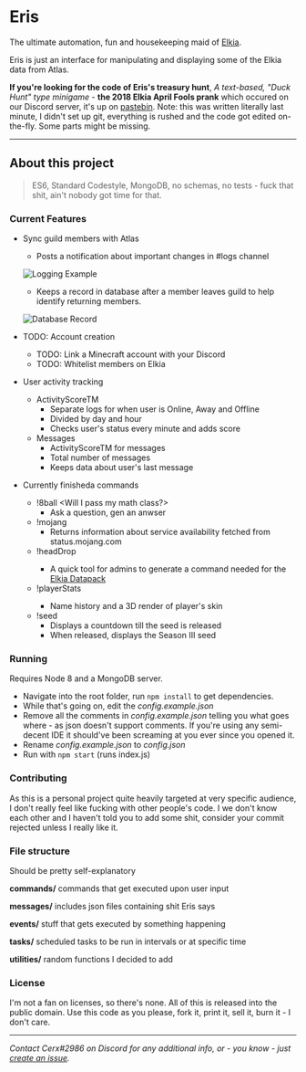 # Eris
The ultimate automation, fun and housekeeping maid of [Elkia](https://elkia.life).

Eris is just an interface for manipulating and displaying some of the Elkia data from Atlas.

**If you're looking for the code of Eris's treasury hunt**, *A text-based, "Duck Hunt" type minigame* - **the 2018 Elkia April Fools prank** which occured on our Discord server, it's up on [pastebin](https://pastebin.com/PD2mhZni).
Note: this was written literally last minute, I didn't set up git, everything is rushed and the code got edited on-the-fly. Some parts might be missing.

---

## About this project

>ES6, Standard Codestyle, MongoDB, no schemas, no tests - fuck that shit, ain't nobody got time for that.

### Current Features

- Sync guild members with Atlas
    - Posts a notification about important changes in #logs channel
    
    ![Logging Example](https://i.imgur.com/ebJUfTB.png)
    - Keeps a record in database after a member leaves guild to help identify returning members.
    
    ![Database Record](https://i.imgur.com/DeFUBnq.png)
- TODO: Account creation
    - TODO: Link a Minecraft account with your Discord
    - TODO: Whitelist members on Elkia
- User activity tracking
    - ActivityScoreTM
        - Separate logs for when user is Online, Away and Offline
        - Divided by day and hour
        - Checks user's status every minute and adds score
    - Messages
        - ActivityScoreTM for messages
        - Total number of messages
        - Keeps data about user's last message
- Currently finisheda commands
    - !8ball <Will I pass my math class?>
        - Ask a question, gen an anwser
    - !mojang
        - Returns information about service availability fetched from status.mojang.com
    - !headDrop <ign>
        - A quick tool for admins to generate a command needed for the [Elkia Datapack](https://github.com/APerfectPenguin/ElkiaDatapack)
    - !playerStats <ign>
        - Name history and a 3D render of player's skin
    - !seed
        - Displays a countdown till the seed is released
        - When released, displays the Season III seed

### Running

Requires Node 8 and a MongoDB server.

- Navigate into the root folder, run `npm install` to get dependencies.
- While that's going on, edit the *config.example.json*
- Remove all the comments in *config.example.json* telling you what goes where - as json doesn't support comments. If you're using any semi-decent IDE it should've been screaming at you ever since you opened it.
- Rename *config.example.json* to *config.json*
- Run with `npm start` (runs index.js)

### Contributing

As this is a personal project quite heavily targeted at very specific audience, I don't really feel like fucking with other people's code.
I we don't know each other and I haven't told you to add some shit, consider your commit rejected unless I really like it.

### File structure
Should be pretty self-explanatory

**commands/**
commands that get executed upon user input

**messages/**
includes json files containing shit Eris says

**events/**
stuff that gets executed by something happening

**tasks/**
scheduled tasks to be run in intervals or at specific time

**utilities/**
random functions I decided to add

### License

I'm not a fan on licenses, so there's none. All of this is released into the public domain. Use this code as you please, fork it, print it, sell it, burn it - I don't care.

----
*Contact Cerx#2986 on Discord for any additional info, or - you know - just [create an issue](https://github.com/CerxMe/Eris/issues).*
